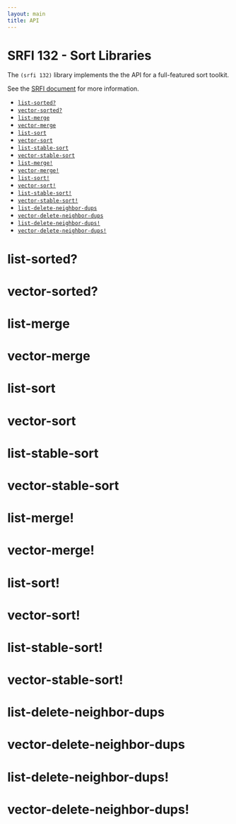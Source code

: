 ```yaml
---
layout: main
title: API
---
```


# SRFI 132 - Sort Libraries

The `(srfi 132)` library implements the the API for a full-featured sort toolkit.

See the [SRFI document](http://srfi.schemers.org/srfi-132/srfi-132.html) for more information.

- [`list-sorted?`](#list-sorted)
- [`vector-sorted?`](#vector-sorted)
- [`list-merge`](#list-merge)
- [`vector-merge`](#vector-merge)
- [`list-sort`](#list-sort)
- [`vector-sort`](#vector-sort)
- [`list-stable-sort`](#list-stable-sort)
- [`vector-stable-sort`](#vector-stable-sort)
- [`list-merge!`](#list-merge-1)
- [`vector-merge!`](#vector-merge-1)
- [`list-sort!`](#list-sort-1)
- [`vector-sort!`](#vector-sort-1)
- [`list-stable-sort!`](#list-stable-sort)
- [`vector-stable-sort!`](#vector-stable-sort)
- [`list-delete-neighbor-dups`](#list-delete-neighbor-dups)
- [`vector-delete-neighbor-dups`](#vector-delete-neighbor-dups)
- [`list-delete-neighbor-dups!`](#list-delete-neighbor-dups-1)
- [`vector-delete-neighbor-dups!`](#vector-delete-neighbor-dups-1)

# list-sorted?

# vector-sorted?

# list-merge

# vector-merge

# list-sort

# vector-sort

# list-stable-sort

# vector-stable-sort

# list-merge!

# vector-merge!

# list-sort!

# vector-sort!

# list-stable-sort!

# vector-stable-sort!

# list-delete-neighbor-dups

# vector-delete-neighbor-dups

# list-delete-neighbor-dups!

# vector-delete-neighbor-dups!

